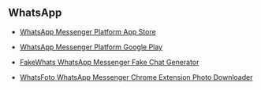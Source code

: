 ## WhatsApp

- [WhatsApp Messenger Platform App Store](https://itunes.apple.com/us/app/whatsapp-messenger/id310633997)

- [WhatsApp Messenger Platform Google Play](https://play.google.com/store/apps/details?hl=en_US&id=com.whatsapp)

- [FakeWhats WhatsApp Messenger Fake Chat Generator](http://www.fakewhats.com/generator)

- [WhatsFoto WhatsApp Messenger Chrome Extension Photo Downloader](https://github.com/zoutepopcorn/whatsfoto)